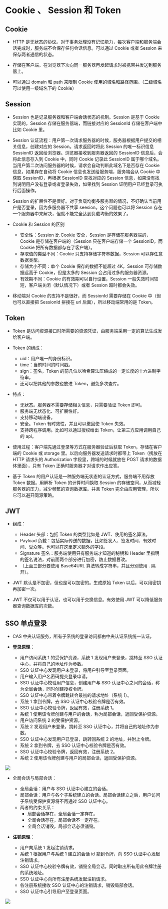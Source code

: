 # Cookie 、 Session 和 Token

## Cookie

- HTTP 是无状态的协议。对于事务处理没有记忆能力，每次客户端和服务端会话完成时，服务端不会保存任何会话信息。可以通过 Cookie 或者 Session 来保存两者通信的状态。

- 存储在客户端。在浏览器下次向同一服务器再发起请求时被携带并发送到服务器上。

- 可以通过 domain 和 path 来限制 Cookie 使用的域名和路径范围。（二级域名可以使用一级域名下的 Cookie）


## Session 

- Session 也是记录服务器和客户端会话状态的机制。Session 是基于 Cookie 实现的，Session 存储在服务器端，而链接对应的 SessionId 存储在客户端中比如 Cookie 里。

- Session 认证流程：用户第一次请求服务器的时候，服务器根据用户提交的相关信息，创建对应的 Session。请求返回时将此 Session 的唯一标识信息 SessionID 返回给浏览器。浏览器接收到服务器返回的 SessionID 信息后，会将此信息存入到 Cookie 中，同时 Cookie 记录此 SessionID 属于哪个域名。当用户第二次访问服务器的时候，请求会自动判断此域名下是否存在 Cookie 信息，如果存在自动将 Cookie 信息也发送给服务端，服务端会从 Cookie 中获取 SessionID，再根据 SessionID 查找对应的 Session 信息，如果没有找到说明用户没有登录或者登录失效，如果找到 Session 证明用户已经登录可执行后面操作。

- Session 的扩展性不是很好。对于负载均衡多服务器的情况，不好确认当前用户是否登录，因为多服务器不共享 seesion。这个问题也可以将 Session 存在一个服务器中来解决，但就不能完全达到负载均衡的效果了。

- Cookie 和 Session 的区别

  - 安全性：Session 比 Cookie 安全，Session 是存储在服务器端的，Cookie 是存储在客户端的（Session 只在客户端存储一个 SessionID，而 Cookie 把所有数据都存在了客户端）。
  - 存取值的类型不同：Cookie 只支持存储字符串数据，Session 可以存任意数据类型。
  - 存储大小不同：单个 Cookie 保存的数据不能超过 4K，Session 可存储数据远高于 Cookie，但是太多的 Session 会占用过多的服务器资源。
  - 有效期不同：Cookie 的有效期可以自行设置，Session 一般失效时间较短，客户端关闭（默认情况下）或者 Session 超时都会失效。

- 移动端对 Cookie 的支持不是很好，而 SessionId 需要存储在 Cookie 中（但也可以直接把 SessionId 拼接在 url 后面），所以移动端常用的是 Token。


## Token

- Token 是访问资源接口时所需要的资源凭证，由服务端采用一定的算法生成发给客户端。

- Token 的组成： 
  - uid：用户唯一的身份标识。
  - time：当前时间的时间戳。
  - sign：签名，Token 的前几位以哈希算法压缩成的一定长度的十六进制字符串。
  - 还可以把其他的参数也放进 Token，避免多次查库。

- 特点：

  - 无状态。服务器不需要存储相关信息，只需要验证 Token 即可。
  - 服务端无状态化、可扩展性好。
  - 支持移动端设备。
  - 安全。Token 有时效性，并且可以撤回使 Token 失效。
  - 支持跨程序调用。比如可以通过授权给出 Token，让第三方应用调用自己的 api。

- 使用过程：客户端先通过登录等方式在服务器验证后获取 Token，存储在客户端的 Cookie 或 storage 里。以后向服务器发送请求时都带上 Token（携放在 HTTP 请求头的 Authorization 字段里，跨域的时候就放在 POST 请求的数据体里面），只有 Token 正确时服务器才对请求作出应答。

- 基于 Token 的用户认证是一种服务端无状态的认证方式，服务端不用存放 Token 数据。用解析 Token 的计算时间换取 Session 的存储空间，从而减轻服务器的压力，减少频繁的查询数据库。并且 Token 完全由应用管理，所以它可以避开同源策略。


## JWT

- 组成：

  - Header 头部：包括 Token 的类型比如是 JWT、使用的签名算法。
  - Payload 负载：包括实际传送的数据，比如签发人、签发时间、有效时间、受众等。也可以在这里定义额外的字段。
  - Signature 签名：服务端使用只有服务端才知道的秘钥和 Header 里指明的签名说法，对前面两个部分进行加密，防止数据篡改。
  - （上面三部分要使用 Base64URL 算法转成字符串，并且分别使用 . 隔开）。

- JWT 默认是不加密，但也是可以加密的。生成原始 Token 以后，可以用密钥再加密一次。

- JWT 不仅可以用于认证，也可以用于交换信息。有效使用 JWT 可以降低服务器查询数据库的次数。


## SSO 单点登录

- CAS 中央认证服务，所有子系统的登录访问都由中央认证系统统一认证。

- **登录原理**：

  - 用户访问系统 1 的受保护资源，系统 1 发现用户未登录，跳转至 SSO 认证中心，并将自己的地址作为参数。
  - SSO 认证中心发现用户未登录，将用户引导至登录页面。
  - 用户输入用户名密码提交登录申请。
  - SSO 认证中心校验用户信息，创建用户与 SSO 认证中心之间的会话，称为全局会话，同时创建授权令牌。
  - SSO 认证中心带着令牌跳转会最初的请求地址（系统 1）。
  - 系统 1 拿到令牌，去 SSO 认证中心校验令牌是否有效。
  - SSO 认证中心校验令牌，返回有效，注册系统 1。
  - 系统 1 使用该令牌创建与用户的会话，称为局部会话，返回受保护资源。
  - 用户访问系统 2 的受保护资源。
  - 系统 2 发现用户未登录，跳转至 SSO 认证中心，并将自己的地址作为参数。
  - SSO 认证中心发现用户已登录，跳转回系统 2 的地址，并附上令牌。
  - 系统 2 拿到令牌，去 SSO 认证中心校验令牌是否有效。
  - SSO 认证中心校验令牌，返回有效，注册系统 2。
  - 系统 2 使用该令牌创建与用户的局部会话，返回受保护资源。

![](./images/5.png)

- 全局会话与局部会话：

  - 全局会话：用户与 SSO 认证中心建立的会话。
  - 局部会话：用户与各个子系统建立的会话。局部会话建立之后，用户访问子系统受保护资源将不再通过 SSO 认证中心。
  - 两者的约束关系：
    - 局部会话存在，全局会话一定存在。
    - 全局会话存在，局部会话不一定存在。
    - 全局会话销毁，局部会话必须销毁。

- **注销原理**：
  - 用户向系统 1 发起注销请求。
  - 系统 1 根据用户与系统 1 建立的会话 id 拿到令牌，向 SSO 认证中心发起注销请求。
  - SSO 认证中心校验令牌有效，销毁全局会话，同时取出所有用此令牌注册的系统地址。
  - SSO 认证中心向所有注册系统发起注销请求。
  - 各注册系统接收 SSO 认证中心的注销请求，销毁局部会话。
  - SSO 认证中心引导用户至登录页面。

![](./images/6.png)
